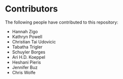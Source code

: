# Contributors
The following people have contributed to this repository:

- Hannah Zigo
- Kathryn Powell
- Christian Tai Udovicic
- Tabatha Trigler
- Schuyler Borges
- Ari H.D. Koeppel
- Heshani Pieris
- Jennifer Buz
- Chris Wolfe
